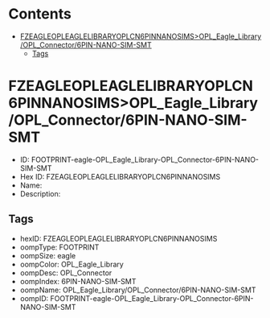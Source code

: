 



Contents
========

* [FZEAGLEOPLEAGLELIBRARYOPLCN6PINNANOSIMS>OPL_Eagle_Library/OPL_Connector/6PIN-NANO-SIM-SMT](#fzeagleopleaglelibraryoplcn6pinnanosimsopl_eagle_libraryopl_connector6pin-nano-sim-smt)
	* [Tags](#tags)

# FZEAGLEOPLEAGLELIBRARYOPLCN6PINNANOSIMS>OPL_Eagle_Library/OPL_Connector/6PIN-NANO-SIM-SMT

- ID: FOOTPRINT-eagle-OPL_Eagle_Library-OPL_Connector-6PIN-NANO-SIM-SMT
- Hex ID: FZEAGLEOPLEAGLELIBRARYOPLCN6PINNANOSIMS
- Name: 
- Description: 

## Tags

- hexID: FZEAGLEOPLEAGLELIBRARYOPLCN6PINNANOSIMS
- oompType: FOOTPRINT
- oompSize: eagle
- oompColor: OPL_Eagle_Library
- oompDesc: OPL_Connector
- oompIndex: 6PIN-NANO-SIM-SMT
- oompName: OPL_Eagle_Library/OPL_Connector/6PIN-NANO-SIM-SMT
- oompID: FOOTPRINT-eagle-OPL_Eagle_Library-OPL_Connector-6PIN-NANO-SIM-SMT

